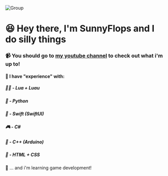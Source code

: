 ![Group](https://github.com/user-attachments/assets/267d2fe7-def5-4b71-916a-f0ded73a4bcb)

# 😆 Hey there, I'm SunnyFlops and I do silly things
### 📹 You should go to [my youtube channel](youtube.com/@SunnyFlops) to check out what i'm up to!

#### 💭 I have "experience" with:

##### 🏃‍♂️ - Lua + Luau
##### 🐍 - Python
##### 📱 - Swift (SwiftUI)
##### 🎮 - C#
##### 🤖 - C++ (Arduino) 
##### 📝 - HTML + CSS

👾 ... and i'm learning game development! 
